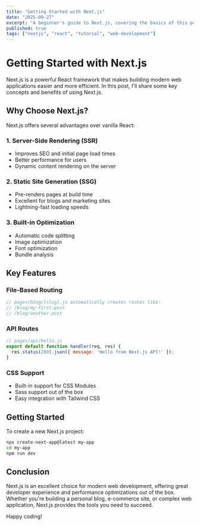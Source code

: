 ```yaml
---
title: "Getting Started with Next.js"
date: "2025-09-27"
excerpt: "A beginner's guide to Next.js, covering the basics of this powerful React framework for building modern web applications."
published: true
tags: ["nextjs", "react", "tutorial", "web-development"]
---
```


# Getting Started with Next.js

Next.js is a powerful React framework that makes building modern web applications easier and more efficient. In this post, I'll share some key concepts and benefits of using Next.js.

## Why Choose Next.js?

Next.js offers several advantages over vanilla React:

### 1. Server-Side Rendering (SSR)
- Improves SEO and initial page load times
- Better performance for users
- Dynamic content rendering on the server

### 2. Static Site Generation (SSG)
- Pre-renders pages at build time
- Excellent for blogs and marketing sites
- Lightning-fast loading speeds

### 3. Built-in Optimization
- Automatic code splitting
- Image optimization
- Font optimization
- Bundle analysis

## Key Features

### File-Based Routing
```javascript
// pages/blog/[slug].js automatically creates routes like:
// /blog/my-first-post
// /blog/another-post
```

### API Routes
```javascript
// pages/api/hello.js
export default function handler(req, res) {
  res.status(200).json({ message: 'Hello from Next.js API!' });
}
```

### CSS Support
- Built-in support for CSS Modules
- Sass support out of the box
- Easy integration with Tailwind CSS

## Getting Started

To create a new Next.js project:

```bash
npx create-next-app@latest my-app
cd my-app
npm run dev
```

## Conclusion

Next.js is an excellent choice for modern web development, offering great developer experience and performance optimizations out of the box. Whether you're building a personal blog, e-commerce site, or complex web application, Next.js provides the tools you need to succeed.

Happy coding!